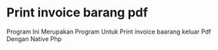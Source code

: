 # Print invoice barang pdf
Program Ini Merupakan Program Untuk Print invoice baarang keluar Pdf Dengan Native Php 
